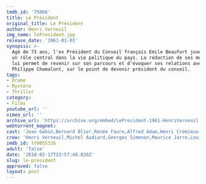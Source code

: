 ```yaml
---
tmdb_id: '75066'
title: Le Président
original_title: Le Président
author: Henri Verneuil
img_name: lePresident.jpg
release_date: '1961-01-03'
synopsis: >-
  Agé de 73 ans, l'ex Président du Conseil français Emile Beaufort joue toujours
  un rôle central dans la vie politique du pays. La rédaction de ses mémoires
  lui permet de revenir sur son parcours et d'évoquer ses relations avec
  Philippe Chamalont, sur le point de devenir président du conseil.
tags: 
- Drame
- Mystère
- Thriller
category:
- Films
youtube_url: ''
vimeo_url: ''
archive_url: 'https://archive.org/embed/LePresident-1961-HenriVerneuil'
webtorrent_magnet:
cast: 'Jean Gabin,Bernard Blier,Renée Faure,Alfred Adam,Henri Crémieux'
crew: 'Henri Verneuil,Michel Audiard,Georges Simenon,Maurice Jarre,Louis Page'
imdb_id: tt0055336
adult: 'false'
date: '2018-02-17T23:57:40.826Z'
slug: le-president
approved: false
layout: post
---
```

